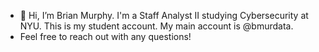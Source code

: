 - 👋 Hi, I’m Brian Murphy. I'm a Staff Analyst II studying Cybersecurity at NYU. This is my student account. My main account is @bmurdata. 
- Feel free to reach out with any questions!

<!---
bpm7/bpm7 is a ✨ special ✨ repository because its `README.md` (this file) appears on your GitHub profile.
You can click the Preview link to take a look at your changes.
--->
